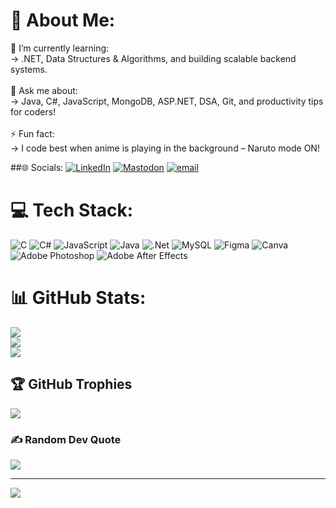 # 💫 About Me:

🌱 I’m currently learning:<br>
→ .NET, Data Structures & Algorithms, and building scalable backend systems.<br><br>
💬 Ask me about:<br>
→ Java, C#, JavaScript, MongoDB, ASP.NET, DSA, Git, and productivity tips for coders!<br><br>
⚡ Fun fact:<br>
→ I code best when anime is playing in the background – Naruto mode ON! 


##🌐 Socials:
[![LinkedIn](https://img.shields.io/badge/LinkedIn-%230077B5.svg?logo=linkedin&logoColor=white)](https://linkedin.com/in/www.linkedin.com/in/rohitkr8873/) [![Mastodon](https://img.shields.io/badge/-MASTODON-%232B90D9?logo=mastodon&logoColor=white)](https://mastodon.social/@6204323272) [![email](https://img.shields.io/badge/Email-D14836?logo=gmail&logoColor=white)](mailto:rohit887335@gmail.com) 

# 💻 Tech Stack:
![C](https://img.shields.io/badge/c-%2300599C.svg?style=for-the-badge&logo=c&logoColor=white) ![C#](https://img.shields.io/badge/c%23-%23239120.svg?style=for-the-badge&logo=csharp&logoColor=white) ![JavaScript](https://img.shields.io/badge/javascript-%23323330.svg?style=for-the-badge&logo=javascript&logoColor=%23F7DF1E) ![Java](https://img.shields.io/badge/java-%23ED8B00.svg?style=for-the-badge&logo=openjdk&logoColor=white) ![.Net](https://img.shields.io/badge/.NET-5C2D91?style=for-the-badge&logo=.net&logoColor=white) ![MySQL](https://img.shields.io/badge/mysql-4479A1.svg?style=for-the-badge&logo=mysql&logoColor=white) ![Figma](https://img.shields.io/badge/figma-%23F24E1E.svg?style=for-the-badge&logo=figma&logoColor=white) ![Canva](https://img.shields.io/badge/Canva-%2300C4CC.svg?style=for-the-badge&logo=Canva&logoColor=white) ![Adobe Photoshop](https://img.shields.io/badge/adobe%20photoshop-%2331A8FF.svg?style=for-the-badge&logo=adobe%20photoshop&logoColor=white) ![Adobe After Effects](https://img.shields.io/badge/Adobe%20After%20Effects-9999FF.svg?style=for-the-badge&logo=Adobe%20After%20Effects&logoColor=white)
# 📊 GitHub Stats:
![](https://github-readme-stats.vercel.app/api?username=cseboyrohit&theme=dark&hide_border=false&include_all_commits=false&count_private=false)<br/>
![](https://nirzak-streak-stats.vercel.app/?user=cseboyrohit&theme=dark&hide_border=false)<br/>
![](https://github-readme-stats.vercel.app/api/top-langs/?username=cseboyrohit&theme=dark&hide_border=false&include_all_commits=false&count_private=false&layout=compact)

## 🏆 GitHub Trophies
![](https://github-profile-trophy.vercel.app/?username=cseboyrohit&theme=radical&no-frame=false&no-bg=true&margin-w=4)

### ✍️ Random Dev Quote
![](https://quotes-github-readme.vercel.app/api?type=horizontal&theme=radical)

---
[![](https://visitcount.itsvg.in/api?id=cseboyrohit&icon=0&color=0)](https://visitcount.itsvg.in)

<!-- Proudly created with GPRM ( https://gprm.itsvg.in ) -->
